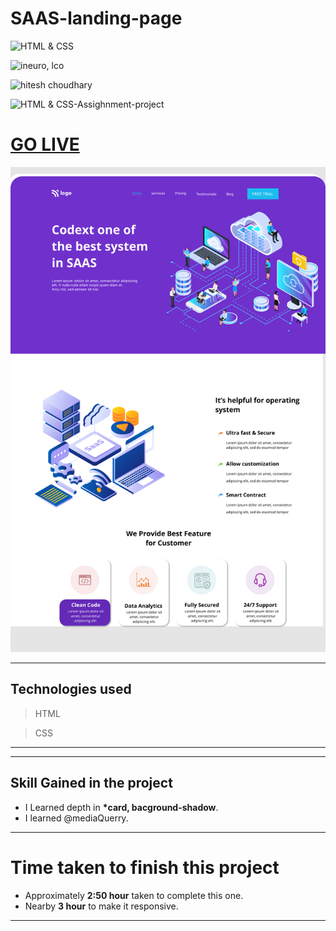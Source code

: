 # SAAS-landing-page


![HTML & CSS](https://img.shields.io/badge/HTML-CSS-orange)


![ineuro, lco](https://img.shields.io/badge/iNeuron-LCO-green)

![hitesh choudhary](https://img.shields.io/badge/Hitesh--Choudhary-Full--stack--JS--bootcamp-red)

![HTML & CSS-Assighnment-project](https://img.shields.io/badge/Responsive-Ineuron--Assignment-blue)

# [GO LIVE](https://saas-landing-p.netlify.app)




![](13.png)

---

## Technologies used

> HTML

> CSS

---

---

## **Skill Gained in the project**

- I Learned depth in **\*card, bacground-shadow**.
- I learned @mediaQuerry.

---

# Time taken to finish this project

- Approximately **2:50 hour** taken to complete this one.
- Nearby **3 hour** to make it responsive.

---

